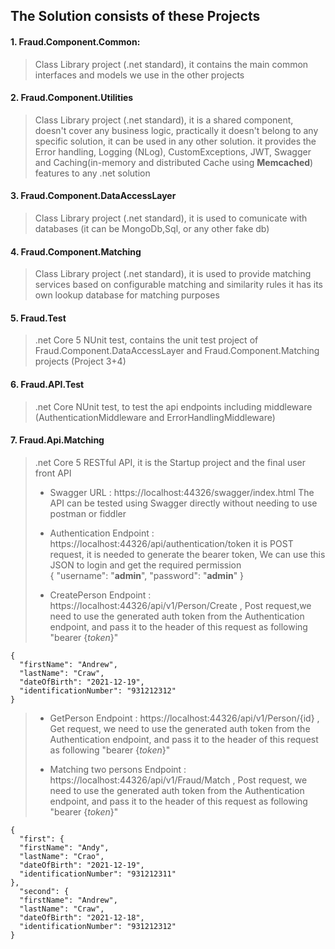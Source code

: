 ## The Solution consists of these Projects

 #### 1. Fraud.Component.Common:
 > Class Library project (.net standard), it contains the main common interfaces and models we use in the other projects
 #### 2. Fraud.Component.Utilities
 > Class Library project (.net standard), it is a shared component, doesn't cover any business logic, practically it doesn't belong to any specific solution, it can be used in any other solution.
it provides the Error handling, Logging (NLog), CustomExceptions, JWT, Swagger and Caching(in-memory and distributed Cache using **Memcached**) features to any .net solution
 #### 3. Fraud.Component.DataAccessLayer
> Class Library project (.net standard), it is used to comunicate with databases (it can be MongoDb,Sql, or any other fake db) 
#### 4. Fraud.Component.Matching
> Class Library project (.net standard), it is used to provide matching services based on configurable matching and similarity rules
it has its own lookup database for matching purposes 
 #### 5. Fraud.Test
 > .net Core 5 NUnit test, contains the unit test project of Fraud.Component.DataAccessLayer and Fraud.Component.Matching projects (Project 3+4)

#### 6. Fraud.API.Test
 > .net Core NUnit test, to test the api endpoints including middleware (AuthenticationMiddleware and ErrorHandlingMiddleware)
 
#### 7. Fraud.Api.Matching
> .net Core 5 RESTful API, it is the Startup project and the final user front API
>
> - Swagger URL : https://localhost:44326/swagger/index.html
The API can be tested using Swagger directly without needing to use postman or fiddler 
 > - Authentication Endpoint : https://localhost:44326/api/authentication/token
 it is POST request, it is needed to generate the bearer token, We can use this JSON to login and get the required permission  
    {
      "username": "**admin**",
      "password": "**admin**"
    }
>
> - CreatePerson Endpoint : https://localhost:44326/api/v1/Person/Create , Post request,we need to use the generated auth token from the Authentication endpoint, and pass it to the header of this request as following 
   "bearer {*token*}" 
```Request Body example
{
  "firstName": "Andrew",
  "lastName": "Craw",
  "dateOfBirth": "2021-12-19",
  "identificationNumber": "931212312"
}
```
> - GetPerson Endpoint : https://localhost:44326/api/v1/Person/{id} , Get request, we need to use the generated auth token from the Authentication endpoint, and pass it to the header of this request as following 
   "bearer {*token*}" 
>   
> - Matching two persons Endpoint : https://localhost:44326/api/v1/Fraud/Match , Post request, we need to use the generated auth token from the Authentication endpoint, and pass it to the header of this request as following 
   "bearer {*token*}" 
```Request Body Example
{
  "first": {
  "firstName": "Andy",
  "lastName": "Crao",
  "dateOfBirth": "2021-12-19",
  "identificationNumber": "931212311"
},
  "second": {
  "firstName": "Andrew",
  "lastName": "Craw",
  "dateOfBirth": "2021-12-18",
  "identificationNumber": "931212312"
}
```
